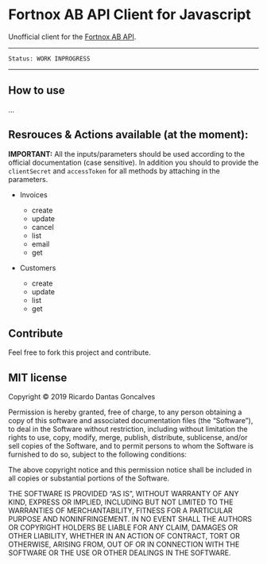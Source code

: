# Fortnox AB API Client for Javascript
Unofficial client for the [Fortnox AB API](https://developer.fortnox.se/documentation/).

***
    Status: WORK INPROGRESS
***

## How to use
...

## Resrouces & Actions available (at the moment):

**IMPORTANT:** All the inputs/parameters should be used according to the official documentation (case sensitive). In addition you should to provide the `clientSecret` and `accessToken` for all methods by attaching in the parameters.

* Invoices
  * create
  * update
  * cancel
  * list
  * email
  * get

* Customers
  * create
  * update
  * list
  * get


## Contribute

Feel free to fork this project and contribute.

## MIT license

Copyright © 2019 Ricardo Dantas Goncalves

Permission is hereby granted, free of charge, to any person obtaining a copy of this software and associated documentation files (the “Software”), to deal in the Software without restriction, including without limitation the rights to use, copy, modify, merge, publish, distribute, sublicense, and/or sell copies of the Software, and to permit persons to whom the Software is furnished to do so, subject to the following conditions:

The above copyright notice and this permission notice shall be included in all copies or substantial portions of the Software.

THE SOFTWARE IS PROVIDED “AS IS”, WITHOUT WARRANTY OF ANY KIND, EXPRESS OR IMPLIED, INCLUDING BUT NOT LIMITED TO THE WARRANTIES OF MERCHANTABILITY, FITNESS FOR A PARTICULAR PURPOSE AND NONINFRINGEMENT. IN NO EVENT SHALL THE AUTHORS OR COPYRIGHT HOLDERS BE LIABLE FOR ANY CLAIM, DAMAGES OR OTHER LIABILITY, WHETHER IN AN ACTION OF CONTRACT, TORT OR OTHERWISE, ARISING FROM, OUT OF OR IN CONNECTION WITH THE SOFTWARE OR THE USE OR OTHER DEALINGS IN THE SOFTWARE.

